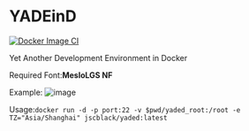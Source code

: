 # YADEinD
[![Docker Image CI](https://github.com/jscblack/YADED/actions/workflows/docker-image.yml/badge.svg)](https://github.com/jscblack/YADED/actions/workflows/docker-image.yml)

Yet Another Development Environment in Docker

Required Font:**MesloLGS NF**

Example:
![image](https://user-images.githubusercontent.com/33062157/196014804-635d846d-9647-4a02-8f92-cb3f73b606aa.png)


Usage:``docker run -d -p port:22 -v $pwd/yaded_root:/root -e TZ="Asia/Shanghai" jscblack/yaded:latest``
